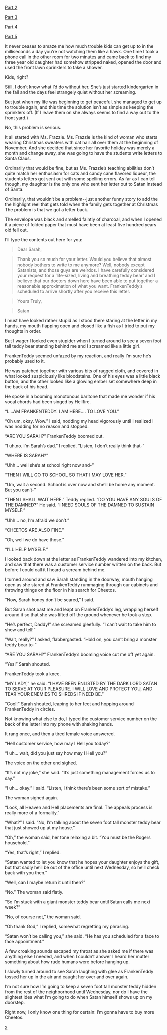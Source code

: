 [Part 2](https://redd.it/7dl8de)

[Part 3](https://redd.it/7e93y5)

[Part 4](https://redd.it/7ezuc9)

[Part 5](https://redd.it/7g4n12)

It never ceases to amaze me how much trouble kids can get up to in the milliseconds a day you’re not watching them like a hawk.  One time I took a phone call in the other room for two minutes and came back to find my three year old daughter had somehow stripped naked, opened the door and used the front lawn sprinklers to take a shower.

Kids, right?  

Still, I don’t know what I’d do without her.  She’s just started kindergarten in the fall and the days feel strangely quiet without her screaming.  

But just when my life was beginning to get peaceful, she managed to get up to trouble again, and this time the solution isn’t as simple as keeping the sprinklers off.  (If I leave them on she always seems to find a way out to the front yard.)

No, this problem is serious.  

It all started with Ms. Frazzle.  Ms. Frazzle is the kind of woman who starts wearing Christmas sweaters with cat hair all over them at the beginning of November.  And she decided that since her favorite holiday was merely a month and change away, she was going to have the students write letters to Santa Claus.

Ordinarily that would be fine, but as Ms. Frazzle’s teaching abilities don’t quite match her enthusiasm for cats and candy cane flavored liqueur, the students letters got sent out with some spelling errors.  As far as I can tell though, my daughter is the only one who sent her letter out to Satan instead of Santa.  

Ordinarily, that wouldn’t be a problem--just another funny story to add the the highlight reel that gets told when the family gets together at Christmas  The problem is that we got a letter back.

The envelope was black and smelled faintly of charcoal, and when I opened it a piece of folded paper that must have been at least five hundred years old fell out.

I’ll type the contents out here for you:

>Dear Sarah,

>Thank you so much for your letter.  Would you believe that almost nobody bothers to write to me anymore?  Well, nobody except Satanists, and those guys are weirdos.  I have carefully considered your request for a ‘life-sized, living and breathing teddy bear’ and I believe that our doctors down here have been able to put together a reasonable approximation of what you want.  FrankenTeddy’s scheduled to arrive shortly after you receive this letter.

>Yours Truly,

>Satan

I must have looked rather stupid as I stood there staring at the letter in my hands, my mouth flapping open and closed like a fish as I tried to put my thoughts in order.

But I wager I looked even stupider when I turned around to see a seven foot tall teddy bear standing behind me and I screamed like a little girl.

FrankenTeddy seemed unfazed by my reaction, and really I’m sure he’s probably used to it.

He was patched together with various bits of ragged cloth, and covered in what looked suspiciously like bloodstains.  One of his eyes was a little black button, and the other looked like a glowing ember set somewhere deep in the back of his head.

He spoke in a booming monotonous baritone that made me wonder if his vocal chords had been singed by Hellfire.

“I....AM FRANKENTEDDY.  I AM HERE.... TO LOVE YOU.”


“Oh um, okay.  Wow.” I said, nodding my head vigorously until I realized I was nodding for no reason and stopped.

“ARE YOU SARAH?”  FrankenTeddy boomed out.

“I uh,no.  I’m Sarah’s dad.”  I replied.  “Listen, I don’t really think that-”

“WHERE IS SARAH?”

“Uhh... well she’s at school right now and-”

“THEN I WILL GO TO SCHOOL SO THAT I MAY LOVE HER.”

“Um, wait a second.  School is over now and she’ll be home any moment.  But you can’t-”

“THEN I SHALL WAIT HERE.”  Teddy replied.  “DO YOU HAVE ANY SOULS OF THE DAMNED?”  He said.  “I NEED SOULS OF THE DAMNED TO SUSTAIN MYSELF.”

“Uhh... no, I’m afraid we don’t.”

“CHEETOS ARE ALSO FINE.”

“Oh, well we do have those.”

“I’LL HELP MYSELF.”

I looked back down at the letter as FrankenTeddy wandered into my kitchen, and saw that there was  a customer service number written on the back.  But before I could call it I heard a scream behind me.

I turned around and saw Sarah standing in the doorway, mouth hanging open as she stared at FrankenTeddy rummaging through our cabinets and throwing things on the floor in his search for Cheetos.

“Now, Sarah honey don’t be scared,” I said.  

But Sarah shot past me and leapt on FrankenTeddy’s leg, wrapping herself around it so that she was lifted off the ground whenever he took a step.

“He’s perfect, Daddy!”  she screamed gleefully.  “I can’t wait to take him to show and tell!”

”Wait, really?”  I asked, flabbergasted.  “Hold on, you can’t bring a monster teddy bear to-”

“ARE YOU SARAH?”  FrankenTeddy’s booming voice cut me off yet again.

“Yes!” Sarah shouted.

FrankenTeddy took a knee.

“MY LADY,” he said.  “I HAVE BEEN ENLISTED BY THE DARK LORD SATAN TO SERVE AT YOUR PLEASURE.  I WILL LOVE AND PROTECT YOU, AND TEAR YOUR ENEMIES TO SHREDS IF NEED BE.”

“Cool!”  Sarah shouted, leaping to her feet and hopping around FrankenTeddy in circles.

Not knowing what else to do, I typed the customer service number on the back of the letter into my phone with shaking hands.

It rang once, and then a tired female voice answered.

“Hell customer service, how may I Hell you today?”

“I uh... wait, did you just say how may I Hell you?”

The voice on the other end sighed.

“It’s not my joke,”  she said.  “It’s just something management forces us to say.”

“I uh... okay.”  I said.  “Listen, I think there’s been some sort of mistake.”  

The woman sighed again.

“Look, all Heaven and Hell placements are final.  The appeals process is really more of a formality.”

“What?”  I said.  “No, I’m talking about the seven foot tall monster teddy bear that just showed up at my house.”

“Oh,” the woman said, her tone relaxing a bit.  “You must be the Rogers household.”

“Yes, that’s right,”  I replied.

“Satan wanted to let you know that he hopes your daughter enjoys the gift, but that sadly he’ll be out of the office until next Wednesday, so he’ll check back with you then.”

“Well, can I maybe return it until then?”

“No.”  The woman said flatly.

“So I’m stuck with a giant monster teddy bear until Satan calls me next week?”

“No, of course not,” the woman said.

“Oh thank God,”  I replied, somewhat regretting my phrasing.

“Satan won’t be calling you,”  she said.  “He has you scheduled for a face to face appointment.”

A few croaking sounds escaped my throat as she asked me if there was anything else I needed, and when I couldn’t answer I heard her mutter something about how rude humans were before hanging up.

I slowly turned around to see Sarah laughing with glee as FrankenTeddy tossed her up in the air and caught her over and over again.

I’m not sure how I’m going to keep a seven foot tall monster teddy hidden from the rest of the neighborhood until Wednesday, nor do I have the slightest idea what I’m going to do when Satan himself shows up on my doorstep.  

Right now, I only know one thing for certain: I’m gonna have to buy more Cheetos.

[x](http://Facebook.com/lifeisstrangemetoo)